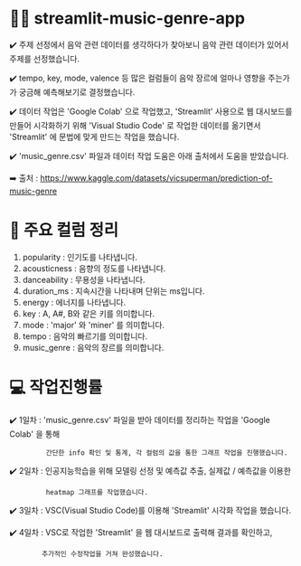 # 🎷🎶 streamlit-music-genre-app

 ✔️ 주제 선정에서 음악 관련 데이터를 생각하다가 찾아보니 음악 관련 데이터가 있어서 주제를 선정했습니다.

 ✔️ tempo, key, mode, valence 등 많은 컬럼들이 음악 장르에 얼마나 영향을 주는가가 궁금해 예측해보기로 결정했습니다.

 ✔️ 데이터 작업은 'Google Colab' 으로 작업했고, 'Streamlit' 사용으로 웹 대시보드를 만들어 시각화하기 위해 'Visual Studio Code' 로 작업한 데이터를 옮기면서 'Streamlit' 에 문법에 맞게 만드는 작업을 했습니다.

 ✔️ 'music_genre.csv' 파일과 데이터 작업 도움은 아래 출처에서 도움을 받았습니다.

 ➡️ 출처 : https://www.kaggle.com/datasets/vicsuperman/prediction-of-music-genre

# 🎼 주요 컬럼 정리
 1) popularity       : 인기도를 나타냅니다.
 2) acousticness     : 음향의 정도를 나타냅니다.
 3) danceability     : 무용성을 나타냅니다.
 4) duration_ms      : 지속시간을 나타내며 단위는 ms입니다.
 5) energy           : 에너지를 나타냅니다.
 7) key              : A, A#, B와 같은 키를 의미합니다.
 8) mode             : 'major' 와 'miner' 를 의미합니다.
 9) tempo            : 음악의 빠르기를 의미합니다.
 10) music_genre     : 음악의 장르를 의미합니다.

# 💻 작업진행률
 ✔️ 1일차 : 'music_genre.csv' 파일을 받아 데이터를 정리하는 작업을 'Google Colab' 을 통해
             
             간단한 info 확인 및 통계, 각 컬럼의 값을 통한 그래프 작업을 진행했습니다.

 ✔️ 2일차 : 인공지능학습을 위해 모델링 선정 및 예측값 추출, 실제값 / 예측값을 이용한
             
             heatmap 그래프를 작업했습니다.

 ✔️ 3일차 : VSC(Visual Studio Code)를 이용해 'Streamlit' 시각화 작업을 했습니다.

 ✔️ 4일차 : VSC로 작업한 'Streamlit' 을 웹 대시보드로 출력해 결과를 확인하고,
            
            추가적인 수정작업을 거쳐 완성했습니다.